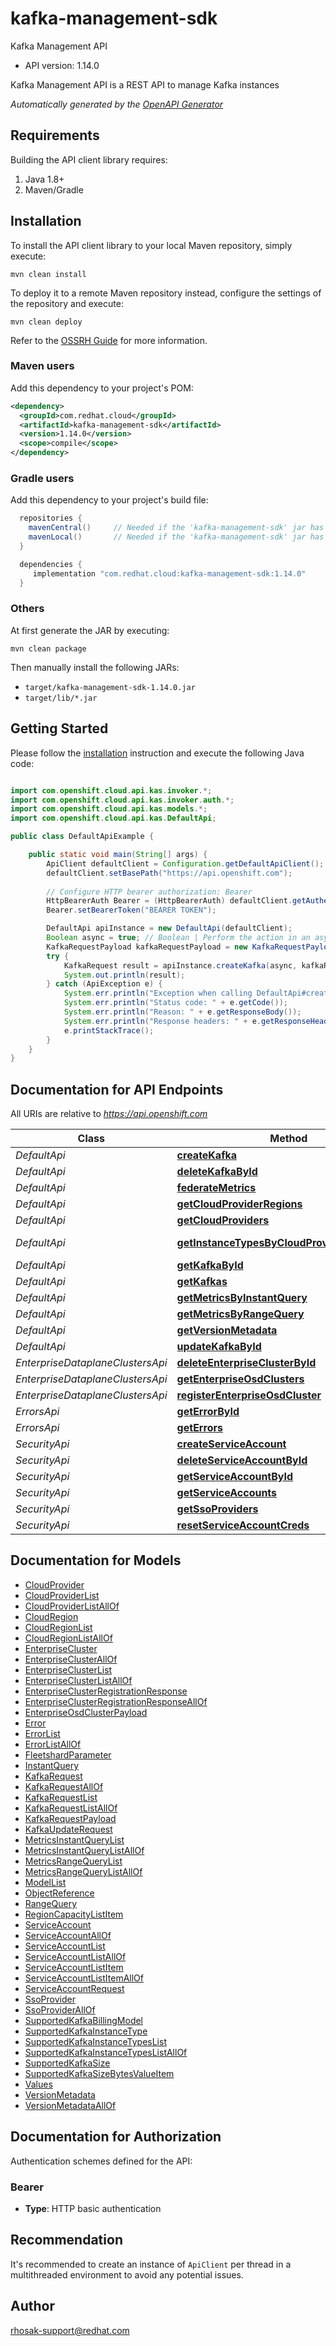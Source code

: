 # kafka-management-sdk

Kafka Management API

- API version: 1.14.0

Kafka Management API is a REST API to manage Kafka instances


*Automatically generated by the [OpenAPI Generator](https://openapi-generator.tech)*

## Requirements

Building the API client library requires:

1. Java 1.8+
2. Maven/Gradle

## Installation

To install the API client library to your local Maven repository, simply execute:

```shell
mvn clean install
```

To deploy it to a remote Maven repository instead, configure the settings of the repository and execute:

```shell
mvn clean deploy
```

Refer to the [OSSRH Guide](http://central.sonatype.org/pages/ossrh-guide.html) for more information.

### Maven users

Add this dependency to your project's POM:

```xml
<dependency>
  <groupId>com.redhat.cloud</groupId>
  <artifactId>kafka-management-sdk</artifactId>
  <version>1.14.0</version>
  <scope>compile</scope>
</dependency>
```

### Gradle users

Add this dependency to your project's build file:

```groovy
  repositories {
    mavenCentral()     // Needed if the 'kafka-management-sdk' jar has been published to maven central.
    mavenLocal()       // Needed if the 'kafka-management-sdk' jar has been published to the local maven repo.
  }

  dependencies {
     implementation "com.redhat.cloud:kafka-management-sdk:1.14.0"
  }
```

### Others

At first generate the JAR by executing:

```shell
mvn clean package
```

Then manually install the following JARs:

- `target/kafka-management-sdk-1.14.0.jar`
- `target/lib/*.jar`

## Getting Started

Please follow the [installation](#installation) instruction and execute the following Java code:

```java

import com.openshift.cloud.api.kas.invoker.*;
import com.openshift.cloud.api.kas.invoker.auth.*;
import com.openshift.cloud.api.kas.models.*;
import com.openshift.cloud.api.kas.DefaultApi;

public class DefaultApiExample {

    public static void main(String[] args) {
        ApiClient defaultClient = Configuration.getDefaultApiClient();
        defaultClient.setBasePath("https://api.openshift.com");
        
        // Configure HTTP bearer authorization: Bearer
        HttpBearerAuth Bearer = (HttpBearerAuth) defaultClient.getAuthentication("Bearer");
        Bearer.setBearerToken("BEARER TOKEN");

        DefaultApi apiInstance = new DefaultApi(defaultClient);
        Boolean async = true; // Boolean | Perform the action in an asynchronous manner
        KafkaRequestPayload kafkaRequestPayload = new KafkaRequestPayload(); // KafkaRequestPayload | Kafka data
        try {
            KafkaRequest result = apiInstance.createKafka(async, kafkaRequestPayload);
            System.out.println(result);
        } catch (ApiException e) {
            System.err.println("Exception when calling DefaultApi#createKafka");
            System.err.println("Status code: " + e.getCode());
            System.err.println("Reason: " + e.getResponseBody());
            System.err.println("Response headers: " + e.getResponseHeaders());
            e.printStackTrace();
        }
    }
}

```

## Documentation for API Endpoints

All URIs are relative to *https://api.openshift.com*

Class | Method | HTTP request | Description
------------ | ------------- | ------------- | -------------
*DefaultApi* | [**createKafka**](docs/DefaultApi.md#createKafka) | **POST** /api/kafkas_mgmt/v1/kafkas | 
*DefaultApi* | [**deleteKafkaById**](docs/DefaultApi.md#deleteKafkaById) | **DELETE** /api/kafkas_mgmt/v1/kafkas/{id} | 
*DefaultApi* | [**federateMetrics**](docs/DefaultApi.md#federateMetrics) | **GET** /api/kafkas_mgmt/v1/kafkas/{id}/metrics/federate | 
*DefaultApi* | [**getCloudProviderRegions**](docs/DefaultApi.md#getCloudProviderRegions) | **GET** /api/kafkas_mgmt/v1/cloud_providers/{id}/regions | 
*DefaultApi* | [**getCloudProviders**](docs/DefaultApi.md#getCloudProviders) | **GET** /api/kafkas_mgmt/v1/cloud_providers | 
*DefaultApi* | [**getInstanceTypesByCloudProviderAndRegion**](docs/DefaultApi.md#getInstanceTypesByCloudProviderAndRegion) | **GET** /api/kafkas_mgmt/v1/instance_types/{cloud_provider}/{cloud_region} | 
*DefaultApi* | [**getKafkaById**](docs/DefaultApi.md#getKafkaById) | **GET** /api/kafkas_mgmt/v1/kafkas/{id} | 
*DefaultApi* | [**getKafkas**](docs/DefaultApi.md#getKafkas) | **GET** /api/kafkas_mgmt/v1/kafkas | 
*DefaultApi* | [**getMetricsByInstantQuery**](docs/DefaultApi.md#getMetricsByInstantQuery) | **GET** /api/kafkas_mgmt/v1/kafkas/{id}/metrics/query | 
*DefaultApi* | [**getMetricsByRangeQuery**](docs/DefaultApi.md#getMetricsByRangeQuery) | **GET** /api/kafkas_mgmt/v1/kafkas/{id}/metrics/query_range | 
*DefaultApi* | [**getVersionMetadata**](docs/DefaultApi.md#getVersionMetadata) | **GET** /api/kafkas_mgmt/v1 | 
*DefaultApi* | [**updateKafkaById**](docs/DefaultApi.md#updateKafkaById) | **PATCH** /api/kafkas_mgmt/v1/kafkas/{id} | 
*EnterpriseDataplaneClustersApi* | [**deleteEnterpriseClusterById**](docs/EnterpriseDataplaneClustersApi.md#deleteEnterpriseClusterById) | **DELETE** /api/kafkas_mgmt/v1/clusters/{id} | 
*EnterpriseDataplaneClustersApi* | [**getEnterpriseOsdClusters**](docs/EnterpriseDataplaneClustersApi.md#getEnterpriseOsdClusters) | **GET** /api/kafkas_mgmt/v1/clusters | 
*EnterpriseDataplaneClustersApi* | [**registerEnterpriseOsdCluster**](docs/EnterpriseDataplaneClustersApi.md#registerEnterpriseOsdCluster) | **POST** /api/kafkas_mgmt/v1/clusters | 
*ErrorsApi* | [**getErrorById**](docs/ErrorsApi.md#getErrorById) | **GET** /api/kafkas_mgmt/v1/errors/{id} | 
*ErrorsApi* | [**getErrors**](docs/ErrorsApi.md#getErrors) | **GET** /api/kafkas_mgmt/v1/errors | 
*SecurityApi* | [**createServiceAccount**](docs/SecurityApi.md#createServiceAccount) | **POST** /api/kafkas_mgmt/v1/service_accounts | 
*SecurityApi* | [**deleteServiceAccountById**](docs/SecurityApi.md#deleteServiceAccountById) | **DELETE** /api/kafkas_mgmt/v1/service_accounts/{id} | 
*SecurityApi* | [**getServiceAccountById**](docs/SecurityApi.md#getServiceAccountById) | **GET** /api/kafkas_mgmt/v1/service_accounts/{id} | 
*SecurityApi* | [**getServiceAccounts**](docs/SecurityApi.md#getServiceAccounts) | **GET** /api/kafkas_mgmt/v1/service_accounts | 
*SecurityApi* | [**getSsoProviders**](docs/SecurityApi.md#getSsoProviders) | **GET** /api/kafkas_mgmt/v1/sso_providers | 
*SecurityApi* | [**resetServiceAccountCreds**](docs/SecurityApi.md#resetServiceAccountCreds) | **POST** /api/kafkas_mgmt/v1/service_accounts/{id}/reset_credentials | 


## Documentation for Models

 - [CloudProvider](docs/CloudProvider.md)
 - [CloudProviderList](docs/CloudProviderList.md)
 - [CloudProviderListAllOf](docs/CloudProviderListAllOf.md)
 - [CloudRegion](docs/CloudRegion.md)
 - [CloudRegionList](docs/CloudRegionList.md)
 - [CloudRegionListAllOf](docs/CloudRegionListAllOf.md)
 - [EnterpriseCluster](docs/EnterpriseCluster.md)
 - [EnterpriseClusterAllOf](docs/EnterpriseClusterAllOf.md)
 - [EnterpriseClusterList](docs/EnterpriseClusterList.md)
 - [EnterpriseClusterListAllOf](docs/EnterpriseClusterListAllOf.md)
 - [EnterpriseClusterRegistrationResponse](docs/EnterpriseClusterRegistrationResponse.md)
 - [EnterpriseClusterRegistrationResponseAllOf](docs/EnterpriseClusterRegistrationResponseAllOf.md)
 - [EnterpriseOsdClusterPayload](docs/EnterpriseOsdClusterPayload.md)
 - [Error](docs/Error.md)
 - [ErrorList](docs/ErrorList.md)
 - [ErrorListAllOf](docs/ErrorListAllOf.md)
 - [FleetshardParameter](docs/FleetshardParameter.md)
 - [InstantQuery](docs/InstantQuery.md)
 - [KafkaRequest](docs/KafkaRequest.md)
 - [KafkaRequestAllOf](docs/KafkaRequestAllOf.md)
 - [KafkaRequestList](docs/KafkaRequestList.md)
 - [KafkaRequestListAllOf](docs/KafkaRequestListAllOf.md)
 - [KafkaRequestPayload](docs/KafkaRequestPayload.md)
 - [KafkaUpdateRequest](docs/KafkaUpdateRequest.md)
 - [MetricsInstantQueryList](docs/MetricsInstantQueryList.md)
 - [MetricsInstantQueryListAllOf](docs/MetricsInstantQueryListAllOf.md)
 - [MetricsRangeQueryList](docs/MetricsRangeQueryList.md)
 - [MetricsRangeQueryListAllOf](docs/MetricsRangeQueryListAllOf.md)
 - [ModelList](docs/ModelList.md)
 - [ObjectReference](docs/ObjectReference.md)
 - [RangeQuery](docs/RangeQuery.md)
 - [RegionCapacityListItem](docs/RegionCapacityListItem.md)
 - [ServiceAccount](docs/ServiceAccount.md)
 - [ServiceAccountAllOf](docs/ServiceAccountAllOf.md)
 - [ServiceAccountList](docs/ServiceAccountList.md)
 - [ServiceAccountListAllOf](docs/ServiceAccountListAllOf.md)
 - [ServiceAccountListItem](docs/ServiceAccountListItem.md)
 - [ServiceAccountListItemAllOf](docs/ServiceAccountListItemAllOf.md)
 - [ServiceAccountRequest](docs/ServiceAccountRequest.md)
 - [SsoProvider](docs/SsoProvider.md)
 - [SsoProviderAllOf](docs/SsoProviderAllOf.md)
 - [SupportedKafkaBillingModel](docs/SupportedKafkaBillingModel.md)
 - [SupportedKafkaInstanceType](docs/SupportedKafkaInstanceType.md)
 - [SupportedKafkaInstanceTypesList](docs/SupportedKafkaInstanceTypesList.md)
 - [SupportedKafkaInstanceTypesListAllOf](docs/SupportedKafkaInstanceTypesListAllOf.md)
 - [SupportedKafkaSize](docs/SupportedKafkaSize.md)
 - [SupportedKafkaSizeBytesValueItem](docs/SupportedKafkaSizeBytesValueItem.md)
 - [Values](docs/Values.md)
 - [VersionMetadata](docs/VersionMetadata.md)
 - [VersionMetadataAllOf](docs/VersionMetadataAllOf.md)


## Documentation for Authorization

Authentication schemes defined for the API:
### Bearer


- **Type**: HTTP basic authentication


## Recommendation

It's recommended to create an instance of `ApiClient` per thread in a multithreaded environment to avoid any potential issues.

## Author

rhosak-support@redhat.com

